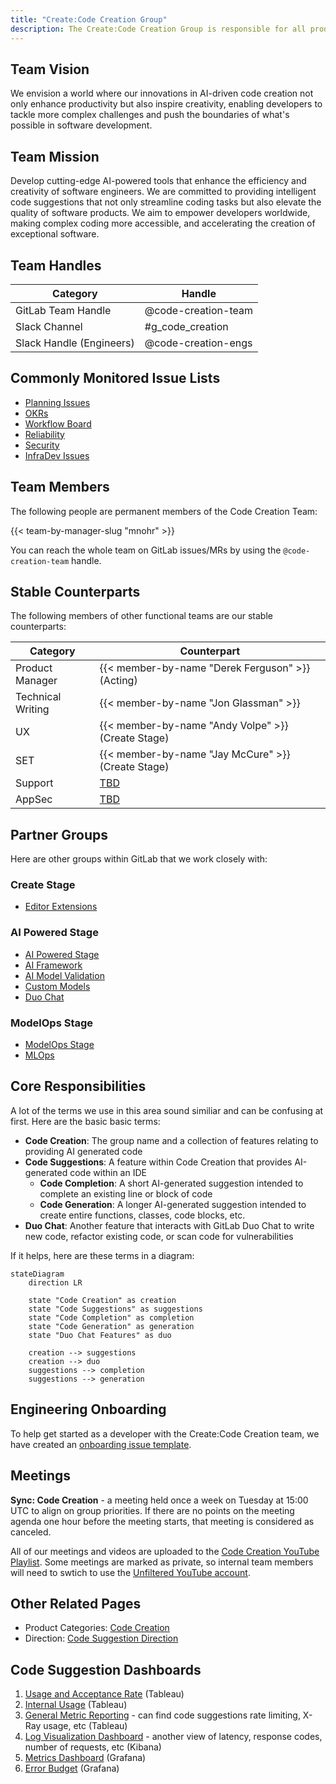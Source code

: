 ```yaml
---
title: "Create:Code Creation Group"
description: The Create:Code Creation Group is responsible for all product categories that fall under the Code Creation group of the Create stage.
---
```


## Team Vision

We envision a world where our innovations in AI-driven code creation not only enhance productivity but also inspire creativity, enabling developers to tackle more complex challenges and push the boundaries of what's possible in software development.

## Team Mission

Develop cutting-edge AI-powered tools that enhance the efficiency and creativity of software engineers. We are committed to providing intelligent code suggestions that not only streamline coding tasks but also elevate the quality of software products. We aim to empower developers worldwide, making complex coding more accessible, and accelerating the creation of exceptional software.

## Team Handles

| Category                 | Handle              |
|--------------------------|---------------------|
| GitLab Team Handle       | @code-creation-team |
| Slack Channel            | #g_code_creation    |
| Slack Handle (Engineers) | @code-creation-engs |

## Commonly Monitored Issue Lists

- [Planning Issues](https://gitlab.com/gitlab-org/create-stage/-/issues/?sort=due_date&state=opened&label_name%5B%5D=group%3A%3Acode%20creation&label_name%5B%5D=Planning%20Issue&first_page_size=20)
- [OKRs](https://gitlab.com/gitlab-com/gitlab-OKRs/-/issues/?sort=title_asc&state=opened&label_name%5B%5D=devops%3A%3Acreate&label_name%5B%5D=group%3A%3Acode%20creation&first_page_size=20)
- [Workflow Board](https://gitlab.com/groups/gitlab-org/-/boards/5998095)
- [Reliability](https://gitlab.com/gitlab-org/gitlab/-/boards/4227439?not[label_name][]=type%3A%3Afeature&label_name[]=section%3A%3Adev&label_name[]=devops%3A%3Acreate&label_name[]=group%3A%3Acode%20creation)
- [Security](https://gitlab.com/gitlab-org/gitlab/-/issues/?sort=due_date&state=opened&label_name%5B%5D=security&label_name%5B%5D=devops%3A%3Acreate&label_name%5B%5D=group%3A%3Acode%20creation&not%5Blabel_name%5D%5B%5D=type%3A%3Afeature&first_page_size=20)
- [InfraDev Issues](https://gitlab.com/gitlab-org/gitlab/-/issues/?sort=due_date&state=opened&label_name%5B%5D=devops%3A%3Acreate&label_name%5B%5D=infradev&label_name%5B%5D=group%3A%3Acode%20creation&not%5Blabel_name%5D%5B%5D=type%3A%3Afeature&not%5Blabel_name%5D%5B%5D=severity%3A%3A4&first_page_size=200)

## Team Members

The following people are permanent members of the Code Creation Team:

{{< team-by-manager-slug "mnohr" >}}

You can reach the whole team on GitLab issues/MRs by using the `@code-creation-team` handle.

## Stable Counterparts

The following members of other functional teams are our stable counterparts:

| Category          | Counterpart                                                                                                     |
|-------------------|-----------------------------------------------------------------------------------------------------------------|
| Product Manager   | {{< member-by-name "Derek Ferguson" >}} (Acting)                                                                |
| Technical Writing | {{< member-by-name "Jon Glassman" >}}                                                                           |
| UX                | {{< member-by-name "Andy Volpe" >}} (Create Stage)                                                              |
| SET               | {{< member-by-name "Jay McCure" >}} (Create Stage)                                                              |
| Support           | [TBD](/handbook/support/support-stable-counterparts/)                                |
| AppSec            | [TBD](/handbook/security/product-security/application-security/stable-counterparts/) |


## Partner Groups

Here are other groups within GitLab that we work closely with:

### Create Stage

- [Editor Extensions](/handbook/engineering/development/dev/create/editor-extensions/)

### AI Powered Stage

- [AI Powered Stage](/handbook/engineering/development/data-science/ai-powered)
- [AI Framework](/handbook/engineering/development/data-science/ai-powered/ai-framework/)
- [AI Model Validation](/handbook/engineering/development/data-science/ai-powered/model-validation/)
- [Custom Models](/handbook/engineering/development/data-science/ai-powered/custom-models/)
- [Duo Chat](/handbook/engineering/development/data-science/ai-powered/duo-chat/)

### ModelOps Stage

- [ModelOps Stage](/handbook/engineering/development/data-science/modelops/)
- [MLOps](/handbook/engineering/development/data-science/modelops/mlops/)

## Core Responsibilities

A lot of the terms we use in this area sound similiar and can be confusing at first. Here are the basic basic terms:

- **Code Creation**: The group name and a collection of features relating to providing AI generated code
- **Code Suggestions**: A feature within Code Creation that provides AI-generated code within an IDE
   - **Code Completion**: A short AI-generated suggestion intended to complete an existing line or block of code
   - **Code Generation**: A longer AI-generated suggestion intended to create entire functions, classes, code blocks, etc.
- **Duo Chat**: Another feature that interacts with GitLab Duo Chat to write new code, refactor existing code, or scan code for vulnerabilities

If it helps, here are these terms in a diagram:

```mermaid
stateDiagram
    direction LR

    state "Code Creation" as creation
    state "Code Suggestions" as suggestions
    state "Code Completion" as completion
    state "Code Generation" as generation
    state "Duo Chat Features" as duo

    creation --> suggestions
    creation --> duo
    suggestions --> completion
    suggestions --> generation
```

## Engineering Onboarding

To help get started as a developer with the Create:Code Creation team, we have created an
[onboarding issue template](https://gitlab.com/gitlab-com/create-stage/code-creation/team-tasks/-/issues/new?issuable_template=developer_onboarding).

## Meetings

**Sync: Code Creation** - a meeting held once a week on Tuesday at 15:00 UTC to align on group priorities. If there are no points on the meeting agenda one hour before the meeting starts, that meeting is considered as canceled.

All of our meetings and videos are uploaded to the [Code Creation YouTube Playlist](https://www.youtube.com/playlist?list=PL05JrBw4t0KoZOUC-DfaJOzFb6w6hG198). Some meetings are marked as private, so internal team members will need to swtich to use the [Unfiltered YouTube account](/handbook/marketing/marketing-operations/youtube/#unable-to-view-a-video-on-youtube).

## Other Related Pages

- Product Categories: [Code Creation](/handbook/product/categories/#code-creation-group)
- Direction: [Code Suggestion Direction](https://about.gitlab.com/direction/create/code_creation/code_suggestions/)

## Code Suggestion Dashboards

1. [Usage and Acceptance Rate](https://10az.online.tableau.com/#/site/gitlab/views/PDCodeSuggestions/ExecutiveSummary) (Tableau)
1. [Internal Usage](https://10az.online.tableau.com/#/site/gitlab/workbooks/2376230/views) (Tableau)
1. [General Metric Reporting](https://10az.online.tableau.com/#/site/gitlab/views/DRAFTCentralizedGMAUDashboard/MetricReporting?:iid=1) - can find code suggestions rate limiting, X-Ray usage, etc (Tableau)
1. [Log Visualization Dashboard](https://log.gprd.gitlab.net/app/dashboards#/view/6c947f80-7c07-11ed-9f43-e3784d7fe3ca?_g=(refreshInterval:(pause:!t,value:0),time:(from:now-6h,to:now))) - another view of latency, response codes, number of requests, etc (Kibana)
1. [Metrics Dashboard](https://dashboards.gitlab.net/d/stage-groups-code_creation/stage-groups3a-code-creation3a-group-dashboard?orgId=1) (Grafana)
1. [Error Budget](https://dashboards.gitlab.net/d/stage-groups-detail-code_creation/stage-groups-code-creation-group-error-budget-detail?orgId=1) (Grafana)
